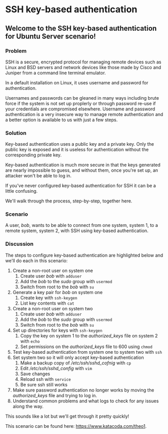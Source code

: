 # SSH key-based authentication

## Welcome to the SSH key-based authentication for Ubuntu Server scenario!

### Problem

SSH is a secure, encrypted protocol for managing remote devices such as Linux and BSD servers and network devices like those made by Cisco and Juniper from a command line terminal emulator.

In a default installation on Linux, it uses username and password for authentication.

Usernames and passwords can be gleaned in many ways including brute force if the system is not set up proplerly or through password re-use if your credentials are compromised elsewhere. Username and password authentication is a very insecure way to manage remote authentication and a better option is available to us with just a few steps.

### Solution

Key-based authentication uses a public key and a private key. Only the public key is exposed and it is useless for authentication without the corresponding private key.

Key-based authentication is much more secure in that the keys generated are nearly impossible to guess, and without them, once you're set up, an attacker won't be able to log in.

If you've never configured key-based authentication for SSH it can be a little confusing.

We'll walk through the process, step-by-step, together here.

### Scenario

A user, *bob*, wants to be able to connect from one system, system 1, to a remote system, system 2, with SSH using key-based authentication.

### Discussion

The steps to configure key-based authentication are highlighted below and we'll do each in this scenario:

1. Create a non-root user on system one
    1. Create user *bob* with `adduser` 
    2. Add the *bob* to the *sudo* group with `usermod`
    3. Switch from root to the *bob* with `su`
2. Generate a key pair for *bob* on system one
    1. Create key with `ssh-keygen`
    2. List key contents with `cat`
3. Create a non-root user on system two 
    1. Create user *bob* with `adduser`
    2. Add the *bob* to the *sudo* group with `usermod`
    3. Switch from root to the *bob* with `su`
4. Set up directories for keys with `ssh-keygen`
    1. Copy the key on system 1 to the *authorized_keys* file on system 2 with `echo`
    2. Set permissions on the *authorized_keys* file to 600 using `chmod`
5. Test key-based authentication from system one to system two with `ssh`
6. Set system two so it will only accept key-based authentication 
    1. Make a backup copy of */etc/ssh/sshd_cofnig* with `cp`
    2. Edit */etc/ssh/sshd_config* with `vim`
    3. Save changes
    4. Reload ssh with `service`
    5. Be sure ssh still works
7. Make sure password authentication no longer works by moving the *authorized_keys* file and trying to log in.
8. Understand common problems and what logs to check for any issues along the way.

This sounds like a lot but we'll get through it pretty quickly!

This scenario can be found here: https://www.katacoda.com/theo1.
